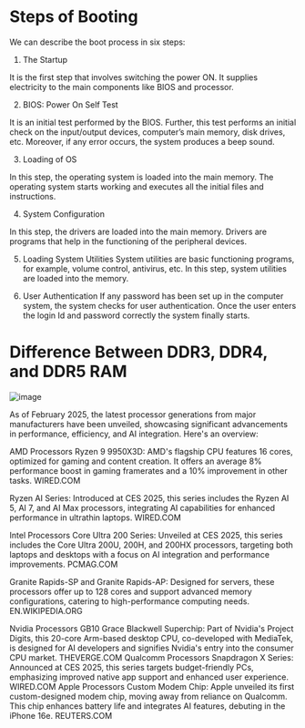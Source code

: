 # Steps of Booting
We can describe the boot process in six steps:

1. The Startup
   
It is the first step that involves switching the power ON. It supplies electricity to the main components like BIOS and processor.

2. BIOS: Power On Self Test
   
It is an initial test performed by the BIOS. Further, this test performs an initial check on the input/output devices, computer’s main memory, disk drives, etc. Moreover, if any error occurs, the system produces a beep sound.

3. Loading of OS
   
In this step, the operating system is loaded into the main memory. The operating system starts working and executes all the initial files and instructions.

4. System Configuration

In this step, the drivers are loaded into the main memory. Drivers are programs that help in the functioning of the peripheral devices.

5. Loading System Utilities
System utilities are basic functioning programs, for example, volume control, antivirus, etc. In this step, system utilities are loaded into the memory.

6. User Authentication
If any password has been set up in the computer system, the system checks for user authentication. Once the user enters the login Id and password correctly the system finally starts.


# Difference Between DDR3, DDR4, and DDR5 RAM

![image](https://github.com/user-attachments/assets/44063ac7-a045-4c1a-8366-266d41bfc2a4)


As of February 2025, the latest processor generations from major manufacturers have been unveiled, showcasing significant advancements in performance, efficiency, and AI integration. Here's an overview:

AMD Processors
Ryzen 9 9950X3D: AMD's flagship CPU features 16 cores, optimized for gaming and content creation. It offers an average 8% performance boost in gaming framerates and a 10% improvement in other tasks. 
WIRED.COM

Ryzen AI Series: Introduced at CES 2025, this series includes the Ryzen AI 5, AI 7, and AI Max processors, integrating AI capabilities for enhanced performance in ultrathin laptops. 
WIRED.COM

Intel Processors
Core Ultra 200 Series: Unveiled at CES 2025, this series includes the Core Ultra 200U, 200H, and 200HX processors, targeting both laptops and desktops with a focus on AI integration and performance improvements. 
PCMAG.COM

Granite Rapids-SP and Granite Rapids-AP: Designed for servers, these processors offer up to 128 cores and support advanced memory configurations, catering to high-performance computing needs. 
EN.WIKIPEDIA.ORG

Nvidia Processors
GB10 Grace Blackwell Superchip: Part of Nvidia's Project Digits, this 20-core Arm-based desktop CPU, co-developed with MediaTek, is designed for AI developers and signifies Nvidia's entry into the consumer CPU market. 
THEVERGE.COM
Qualcomm Processors
Snapdragon X Series: Announced at CES 2025, this series targets budget-friendly PCs, emphasizing improved native app support and enhanced user experience. 
WIRED.COM
Apple Processors
Custom Modem Chip: Apple unveiled its first custom-designed modem chip, moving away from reliance on Qualcomm. This chip enhances battery life and integrates AI features, debuting in the iPhone 16e. 
REUTERS.COM
